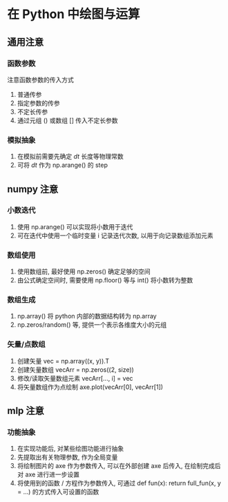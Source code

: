 # 在 Python 中绘图与运算
## 通用注意
### 函数参数
注意函数参数的传入方式
1. 普通传参
1. 指定参数的传参
1. 不定长传参
1. 通过元组 () 或数组 [] 传入不定长参数

### 模拟抽象
1. 在模拟前需要先确定 $dt$ 长度等物理常数
1. 可将 $dt$ 作为 np.arange() 的 step

## numpy 注意
### 小数迭代
1. 使用 np.arange() 可以实现将小数用于迭代
1. 可在迭代中使用一个临时变量 i 记录迭代次数, 以用于向记录数组添加元素

### 数组使用
1. 使用数组前, 最好使用 np.zeros() 确定足够的空间
1. 由公式确定空间时, 需要使用 np.floor() 等与 int() 将小数转为整数

### 数组生成
1. np.array() 将 python 内部的数据结构转为 np.array
1. np.zeros/random() 等, 提供一个表示各维度大小的元组

### 矢量/点数组
1. 创建矢量 vec = np.array((x, y)).T
1. 创建矢量数组 vecArr = np.zeros((2, size))
1. 修改/读取矢量数组元素 vecArr[..., i] = vec 
1. 将矢量数组作为点绘制 axe.plot(vecArr[0], vecArr[1])

## mlp 注意
### 功能抽象
1. 在实现功能后, 对某些绘图功能进行抽象
1. 先提取出有关物理参数, 作为全局变量
1. 将绘制图片的 axe 作为参数传入, 可以在外部创建 axe 后传入, 在绘制完成后对 axe 进行进一步设置
1. 将使用到的函数 / 方程作为参数传入, 可通过 def fun(x): return full_fun(x, y = ...) 的方式传入可设置的函数
